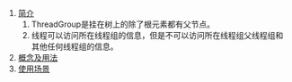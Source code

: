 1. [简介](https://www.geeksforgeeks.org/java-lang-threadgroup-class-java/)       
    1. ThreadGroup是挂在树上的除了根元素都有父节点。    
    1. 线程可以访问所在线程组的信息，但是不可以访问所在线程组父线程组和其他任何线程组的信息。     
1. [概念及用法](https://www.cnblogs.com/zyguo/p/4349954.html)    
1. [使用场景](https://www.cnblogs.com/zyguo/p/4350568.html)     
